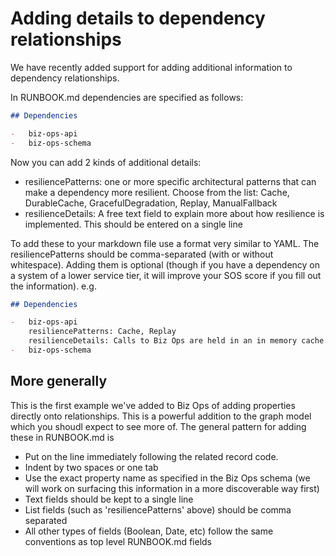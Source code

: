 # Adding details to dependency relationships

We have recently added support for adding additional information to dependency relationships.

In RUNBOOK.md dependencies are specified as follows:

```md
## Dependencies

-   biz-ops-api
-   biz-ops-schema
```

Now you can add 2 kinds of additional details:

-   resiliencePatterns: one or more specific architectural patterns that can make a dependency more resilient. Choose from the list: Cache, DurableCache, GracefulDegradation, Replay, ManualFallback
-   resilienceDetails: A free text field to explain more about how resilience is implemented. This should be entered on a single line

To add these to your markdown file use a format very similar to YAML. The resiliencePatterns should be comma-separated (with or without whitespace). Adding them is optional (though if you have a dependency on a system of a lower service tier, it will improve your SOS score if you fill out the information). e.g.

```md
## Dependencies

-   biz-ops-api
    resiliencePatterns: Cache, Replay
    resilienceDetails: Calls to Biz Ops are held in an in memory cache. The app consumes a kinesis stream, which replays events that cause the application to error.
-   biz-ops-schema
```

## More generally

This is the first example we've added to Biz Ops of adding properties directly onto relationships. This is a powerful addition to the graph model which you shoudl expect to see more of. The general pattern for adding these in RUNBOOK.md is

-   Put on the line immediately following the related record code.
-   Indent by two spaces or one tab
-   Use the exact property name as specified in the Biz Ops schema (we will work on surfacing this information in a more discoverable way first)
-   Text fields should be kept to a single line
-   List fields (such as 'resiliencePatterns' above) should be comma separated
-   All other types of fields (Boolean, Date, etc) follow the same conventions as top level RUNBOOK.md fields
